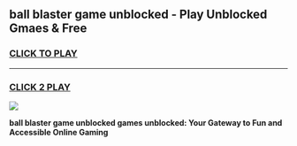 
## ball blaster game unblocked - Play Unblocked Gmaes & Free
<h3>
<a href="https://news.freeplayer.one?title=ball_blaster_game_unblocked&ref=23F">CLICK TO PLAY</a></h3>
<hr>

<h3>
<a href="https://news.freeplayer.one?title=ball_blaster_game_unblocked&ref=23F">CLICK 2 PLAY</a>
  
</h3>

<a href="https://news.freeplayer.one?title=ball_blaster_game_unblocked&ref=23F/"><img src="https://clearcache.store/games.png"></a>


**ball blaster game unblocked games unblocked: Your Gateway to Fun and Accessible Online Gaming**
